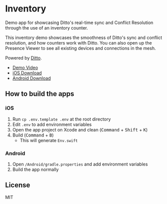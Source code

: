 # Inventory

Demo app for showcasing Ditto's real-time sync and Conflict Resolution through the use of an inventory counter.

This inventory demo showcases the smoothness of Ditto's sync and conflict resolution, and how counters work with Ditto. You can also open up the Presence Viewer to see all existing devices and connections in the mesh.

Powered by [Ditto](https://www.ditto.live/).

- [Demo Video](https://www.youtube.com/watch?v=1P2bKEJjdec)
- [iOS Download](https://apps.apple.com/us/app/ditto-inventory/id1449905935)
- [Android Download](https://play.google.com/store/apps/details?id=live.ditto.inventory)


## How to build the apps

### iOS

1. Run `cp .env.template .env` at the root directory
1. Edit `.env` to add environment variables
1. Open the app project on Xcode and clean (<kbd>Command</kbd> + <kbd>Shift</kbd> + <kbd>K</kbd>)
1. Build (<kbd>Command</kbd> + <kbd>B</kbd>)
    - This will generate `Env.swift`

### Android

1. Open `/Android/gradle.properties` and add environment variables
1. Build the app normally


## License

MIT
